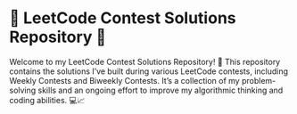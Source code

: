 # 🚀 LeetCode Contest Solutions Repository 🧠

Welcome to my LeetCode Contest Solutions Repository! 🎉
This repository contains the solutions I’ve built during various LeetCode contests, including Weekly Contests 
and Biweekly Contests. It’s a collection of my problem-solving skills and an ongoing effort to improve my 
algorithmic thinking and coding abilities. 💻📈
